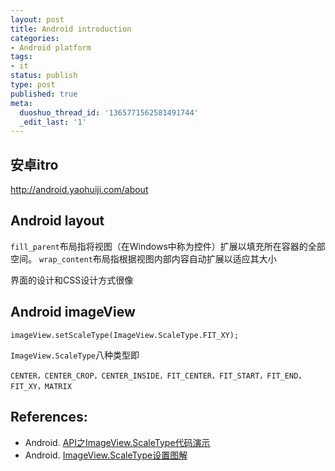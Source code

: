 ```yaml
---
layout: post
title: Android introduction
categories:
- Android platform
tags:
- it
status: publish
type: post
published: true
meta:
  duoshuo_thread_id: '1365771562581491744'
  _edit_last: '1'
---
```


## 安卓itro
<http://android.yaohuiji.com/about>


## Android layout
`fill_parent`布局指将视图（在Windows中称为控件）扩展以填充所在容器的全部空间。 
`wrap_content`布局指根据视图内部内容自动扩展以适应其大小

界面的设计和CSS设计方式很像

## Android imageView

    imageView.setScaleType(ImageView.ScaleType.FIT_XY);

`ImageView.ScaleType`八种类型即

    CENTER，CENTER_CROP，CENTER_INSIDE，FIT_CENTER，FIT_START，FIT_END，FIT_XY，MATRIX

## References:
+ Android. [API之ImageView.ScaleType代码演示](http://blog.sina.com.cn/s/blog_407abb0d0100mao1.html)
+ Android. [ImageView.ScaleType设置图解](http://blog.csdn.net/larryl2003/article/details/6919513)